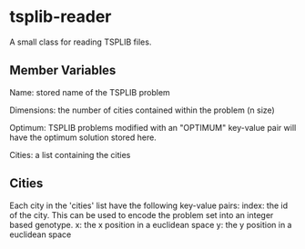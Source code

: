 # tsplib-reader
A small class for reading TSPLIB files. 


## Member Variables
Name: stored name of the TSPLIB problem  

Dimensions: the number of cities contained within the problem (n size)  

Optimum: TSPLIB problems modified with an "OPTIMUM" key-value pair will have the optimum solution stored here.  

Cities: a list containing the cities  

## Cities
Each city in the 'cities' list have the following key-value pairs:
index: the id of the city. This can be used to encode the problem set into an integer based genotype.
x: the x position in a euclidean space
y: the y position in a euclidean space